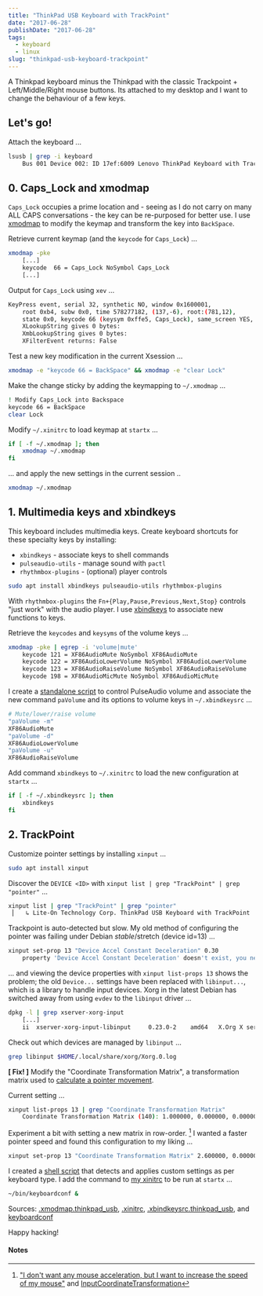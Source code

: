 ```yaml
---
title: "ThinkPad USB Keyboard with TrackPoint"
date: "2017-06-28"
publishDate: "2017-06-28"
tags:
  - keyboard
  - linux
slug: "thinkpad-usb-keyboard-trackpoint"
---
```


A Thinkpad keyboard minus the Thinkpad with the classic Trackpoint + Left/Middle/Right mouse buttons. Its attached to my desktop and I want to change the behaviour of a few keys.

## Let's go!

Attach the keyboard ...

```bash
lsusb | grep -i keyboard
    Bus 001 Device 002: ID 17ef:6009 Lenovo ThinkPad Keyboard with TrackPoint
```

## 0. Caps_Lock and xmodmap

`Caps_Lock` occupies a prime location and - seeing as I do not carry on many ALL CAPS conversations - the key can be re-purposed for better use. I use [xmodmap](http://www.circuidipity.com/xmodmap) to modify the keymap and transform the key into `BackSpace`.

Retrieve current keymap (and the `keycode` for `Caps_Lock`) ...

```bash
xmodmap -pke
    [...]
    keycode  66 = Caps_Lock NoSymbol Caps_Lock
    [...]
```

Output for `Caps_Lock` using `xev` ...

```bash
KeyPress event, serial 32, synthetic NO, window 0x1600001,
    root 0xb4, subw 0x0, time 578277182, (137,-6), root:(781,12),
    state 0x0, keycode 66 (keysym 0xffe5, Caps_Lock), same_screen YES,
    XLookupString gives 0 bytes: 
    XmbLookupString gives 0 bytes: 
    XFilterEvent returns: False
```

Test a new key modification in the current Xsession ...

```bash
xmodmap -e "keycode 66 = BackSpace" && xmodmap -e "clear Lock"
```

Make the change sticky by adding the keymapping to `~/.xmodmap` ...

```bash
! Modify Caps_Lock into Backspace                                                  
keycode 66 = BackSpace                              
clear Lock
```

Modify `~/.xinitrc` to load keymap at `startx` ...

```bash
if [ -f ~/.xmodmap ]; then
    xmodmap ~/.xmodmap
fi
```

... and apply the new settings in the current session ..

```bash
xmodmap ~/.xmodmap
```

## 1. Multimedia keys and xbindkeys

This keyboard includes multimedia keys. Create keyboard shortcuts for these specialty keys by installing:

* `xbindkeys` - associate keys to shell commands
* `pulseaudio-utils` - manage sound with `pactl`
* `rhythmbox-plugins` - (optional) player controls

```bash
sudo apt install xbindkeys pulseaudio-utils rhythmbox-plugins
```

With `rhythmbox-plugins` the `Fn+{Play,Pause,Previous,Next,Stop}` controls "just work" with the audio player. I use [xbindkeys](http://www.circuidipity.com/xbindkeysrc) to associate new functions to keys.

Retrieve the `keycodes` and `keysyms` of the volume keys ...

```bash
xmodmap -pke | egrep -i 'volume|mute'
    keycode 121 = XF86AudioMute NoSymbol XF86AudioMute
    keycode 122 = XF86AudioLowerVolume NoSymbol XF86AudioLowerVolume
    keycode 123 = XF86AudioRaiseVolume NoSymbol XF86AudioRaiseVolume
    keycode 198 = XF86AudioMicMute NoSymbol XF86AudioMicMute
```

I create a [standalone script](http://www.circuidipity.com/pavolume.html) to control PulseAudio volume and associate the new command `paVolume` and its options to volume keys in `~/.xbindkeysrc` ...

```bash
# Mute/lower/raise volume                                                
"paVolume -m"                                                                      
XF86AudioMute                                                                      
"paVolume -d"                                                                      
XF86AudioLowerVolume                                                               
"paVolume -u"                                                                      
XF86AudioRaiseVolume
```

Add command `xbindkeys` to `~/.xinitrc` to load the new configuration at `startx` ...

```bash
if [ -f ~/.xbindkeysrc ]; then
    xbindkeys
fi
```

## 2. TrackPoint

Customize pointer settings by installing `xinput` ...

```bash
sudo apt install xinput
```

Discover the `DEVICE <ID>` with `xinput list | grep "TrackPoint" | grep "pointer"` ...

```bash
xinput list | grep "TrackPoint" | grep "pointer"
 ⎜   ↳ Lite-On Technology Corp. ThinkPad USB Keyboard with TrackPoint    id=13   [slave  pointer  (2)]
```

Trackpoint is auto-detected but slow. My old method of configuring the pointer was failing under Debian _stable_/stretch (device id=13) ...

```bash
xinput set-prop 13 "Device Accel Constant Deceleration" 0.30
    property 'Device Accel Constant Deceleration' doesn't exist, you need to specify its type and format
```

... and viewing the device properties with `xinput list-props 13` shows the problem; the old `Device...` settings have been replaced with `libinput...`, which is a library to handle input devices. Xorg in the latest Debian has switched away from using `evdev` to the `libinput` driver ...

```bash
dpkg -l | grep xserver-xorg-input
    [...]
    ii  xserver-xorg-input-libinput     0.23.0-2    amd64   X.Org X server -- libinput input driver
```

Check out which devices are managed by `libinput` ...

```bash
grep libinput $HOME/.local/share/xorg/Xorg.0.log
```

**[ Fix! ]** Modify the "Coordinate Transformation Matrix", a transformation matrix used to [calculate a pointer movement](https://wiki.ubuntu.com/X/InputCoordinateTransformation).

Current setting ... 

```bash
xinput list-props 13 | grep "Coordinate Transformation Matrix"
	Coordinate Transformation Matrix (140): 1.000000, 0.000000, 0.000000, 0.000000, 1.000000, 0.000000, 0.000000, 0.000000, 1.000000
```

Experiment a bit with setting a new matrix in row-order. [^1] I wanted a faster pointer speed and found this configuration to my liking ...

```bash
xinput set-prop 13 "Coordinate Transformation Matrix" 2.600000, 0.000000, 0.000000, 0.000000, 2.600000, 0.000000, 0.000000, 0.000000, 1.000000
```

I created a [shell script](https://github.com/vonbrownie/homebin/blob/master/keyboardconf) that detects and applies custom settings as per keyboard type. I add the command to [my xinitrc](http://www.circuidipity.com/xinitrc) to be run at `startx` ...

```bash
~/bin/keyboardconf & 
```

Sources: [.xmodmap.thinkpad_usb](https://github.com/vonbrownie/dotfiles/blob/master/.xmodmap.thinkpad_usb), [.xinitrc](https://github.com/vonbrownie/dotfiles/blob/master/.xinitrc), [.xbindkeysrc.thinkpad_usb](https://github.com/vonbrownie/dotfiles/blob/master/.xbindkeysrc.thinkpad_usb), and [keyboardconf](https://github.com/vonbrownie/homebin/blob/master/keyboardconf)

Happy hacking!

#### Notes

[^1]: ["I don't want any mouse acceleration, but I want to increase the speed of my mouse"](https://unix.stackexchange.com/a/177640) and [InputCoordinateTransformation](https://wiki.ubuntu.com/X/InputCoordinateTransformation)
